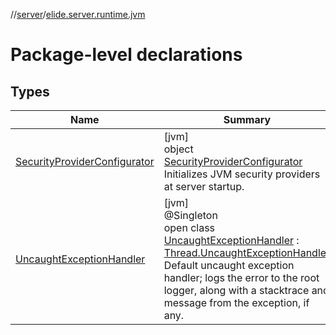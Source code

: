 //[server](../../index.md)/[elide.server.runtime.jvm](index.md)

# Package-level declarations

## Types

| Name | Summary |
|---|---|
| [SecurityProviderConfigurator](-security-provider-configurator/index.md) | [jvm]<br>object [SecurityProviderConfigurator](-security-provider-configurator/index.md)<br>Initializes JVM security providers at server startup. |
| [UncaughtExceptionHandler](-uncaught-exception-handler/index.md) | [jvm]<br>@Singleton<br>open class [UncaughtExceptionHandler](-uncaught-exception-handler/index.md) : [Thread.UncaughtExceptionHandler](https://docs.oracle.com/javase/8/docs/api/java/lang/Thread.UncaughtExceptionHandler.html)<br>Default uncaught exception handler; logs the error to the root logger, along with a stacktrace and message from the exception, if any. |
